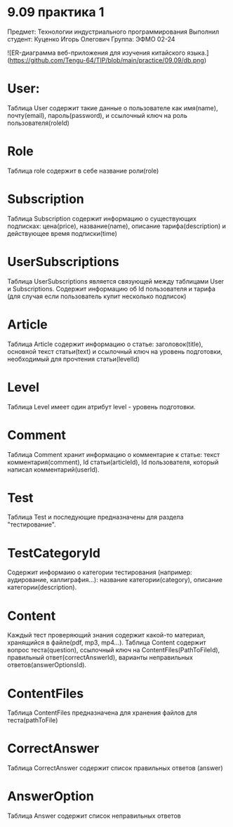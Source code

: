 # 9.09 практика 1

Предмет: Технологии индустриального программирования
Выполнил студент: Куценко Игорь Олегович
Группа: ЭФМО 02-24

![ER-диаграмма веб-приложения для изучения китайского языка.] (https://github.com/Tengu-64/TIP/blob/main/practice/09.09/db.png)


# User:
Таблица User содержит такие данные о пользователе как имя(name), почту(email), пароль(password), и ссылочный ключ на роль пользователя(roleId)

# Role
Таблица role содержит в себе название роли(role)

# Subscription
Таблица Subscription содержит информацию о существующих подписках: цена(price), название(name), описание тарифа(description) и действующее время подписки(time)

# UserSubscriptions
Таблица UserSubscriptions является связующей между таблицами User и Subscriptions. Содержит информацию об Id пользователя и тарифа (для случая если пользователь купит несколько подписок)

# Article
Таблица Article содержит информацию о статье: заголовок(title), основной текст статьи(text) и ссылочный ключ на уровень подготовки, необходимый для прочтения статьи(levelId)

# Level
Таблица Level имеет один атрибут level - уровень подготовки.

# Comment
Таблица Comment хранит информацию о комментарие к статье: текст комментария(comment), Id статьи(articleId), Id пользователя, который написал комментарий(userId).

# Test
Таблица Test и последующие предназначены для раздела "тестирование".

# TestCategoryId
Содержит информаию о категории тестирования (например: аудирование, каллиграфия...): название категории(category), описание категории(description).

# Content
Каждый тест проверяющий знания содержит какой-то материал, хранящийся в файле(pdf, mp3, mp4...). Таблица Content содержит вопрос теста(question), ссылочный ключ на ContentFiles(PathToFileId), правильный ответ(correctAnswerId), варианты неправильных ответов(answerOptionsId).

# ContentFiles
Таблица ContentFiles предназначена для хранения файлов для теста(pathToFile)

# CorrectAnswer
Таблица CorrectAnswer содержит список правильных ответов (answer)

# AnswerOption
Таблица Answer содержит список неправильных ответов
